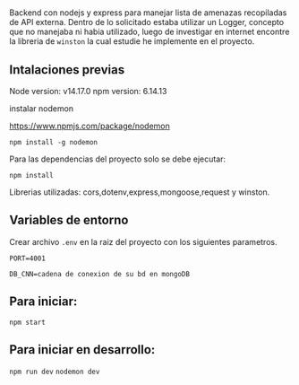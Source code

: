 # 
 Backend con nodejs y express para manejar lista de amenazas recopiladas de API externa.
 Dentro de lo solicitado estaba utilizar un Logger, concepto que no manejaba ni habia utilizado, luego de investigar en internet encontre la libreria de `winston` la cual estudie he implemente en el proyecto.

## Intalaciones previas

Node version: v14.17.0
npm version: 6.14.13

instalar nodemon

https://www.npmjs.com/package/nodemon

`npm install -g nodemon`

Para las dependencias del proyecto solo se debe ejecutar: 

`npm install`

Librerias utilizadas: cors,dotenv,express,mongoose,request y winston.

## Variables de entorno

Crear archivo `.env` en la raiz del proyecto con los siguientes parametros.

`PORT=4001`

`DB_CNN=cadena de conexion de su bd en mongoDB`

## Para iniciar:

`npm start`

## Para iniciar en desarrollo:

`npm run dev`
`nodemon dev`


